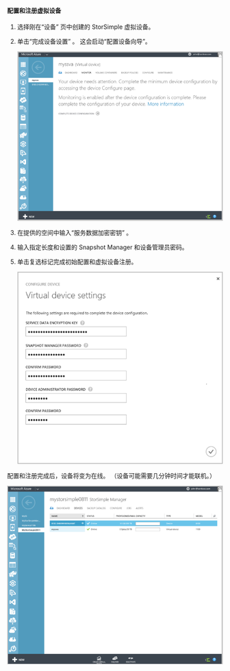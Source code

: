 #### <a name="to-configure-and-register-the-virtual-device"></a>配置和注册虚拟设备

1. 选择刚在“设备”  页中创建的 StorSimple 虚拟设备。
2. 单击“完成设备设置” 。 这会启动“配置设备向导”。
    
    ![StorSimple 在“设备”页中完成设备设置](./media/storsimple-configure-register-virtual-device/StorSimple_CompleteDeviceSetupSVA1M.png)

4. 在提供的空间中输入“服务数据加密密钥”  。

5. 输入指定长度和设置的 Snapshot Manager 和设备管理员密码。

6. 单击复选标记完成初始配置和虚拟设备注册。 
    
    ![StorSimple 虚拟设备设置](./media/storsimple-configure-register-virtual-device/StorSimple_VirtualDeviceSettings1.png)

配置和注册完成后，设备将变为在线。 （设备可能需要几分钟时间才能联机。）

![StorSimple 虚拟设备在线阶段](./media/storsimple-configure-register-virtual-device/StorSimple_VirtualDeviceOnline1M.png)

